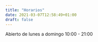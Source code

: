 ```yaml
---
title: "Horarios"
date: 2021-03-07T12:58:49+01:00
draft: false
---
```


Abierto de lunes a domingo
10:00 - 21:00

